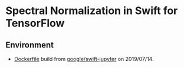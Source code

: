 # Spectral Normalization in Swift for TensorFlow

## Environment
- [Dockerfile](https://cloud.docker.com/u/crcrpar/repository/docker/crcrpar/swift-jupyter) build from [google/swift-jupyter](https://github.com/google/swift-jupyter) on 2019/07/14.
